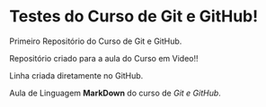 # Testes do Curso de Git e GitHub!
 Primeiro Repositório do Curso de Git e GitHub.

Repositório criado para a aula do Curso em Video!!

Linha criada diretamente no GitHub.

Aula de Linguagem **MarkDown** do curso de *Git e GitHub*.
